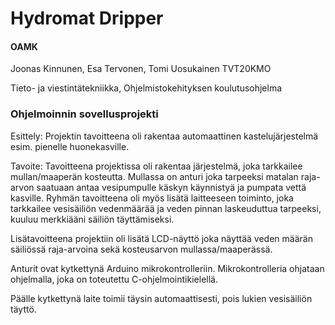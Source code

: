 # Hydromat Dripper

#### OAMK

Joonas Kinnunen, Esa Tervonen, Tomi Uosukainen TVT20KMO

Tieto- ja viestintätekniikka, Ohjelmistokehityksen koulutusohjelma

### Ohjelmoinnin sovellusprojekti

Esittely:
Projektin tavoitteena oli rakentaa automaattinen kastelujärjestelmä esim. pienelle huonekasville.

Tavoite:
Tavoitteena projektissa oli rakentaa järjestelmä, joka tarkkailee mullan/maaperän kosteutta.
Mullassa on anturi joka tarpeeksi matalan raja-arvon saatuaan antaa vesipumpulle käskyn käynnistyä ja pumpata 
vettä kasville. Ryhmän tavoitteena oli myös lisätä laitteeseen toiminto, joka tarkkailee vesisäiliön vedenmäärää 
ja veden pinnan laskeuduttua tarpeeksi, kuuluu merkkiääni säiliön täyttämiseksi.

Lisätavoitteena projektiin oli lisätä LCD-näyttö joka näyttää veden määrän säiliössä raja-arvoina sekä kosteusarvon
mullassa/maaperässä.

Anturit ovat kytkettynä Arduino mikrokontrolleriin.
Mikrokontrolleria ohjataan ohjelmalla, joka on toteutettu C-ohjelmointikielellä. 

Päälle kytkettynä laite toimii täysin automaattisesti, pois lukien vesisäiliön täyttö.
